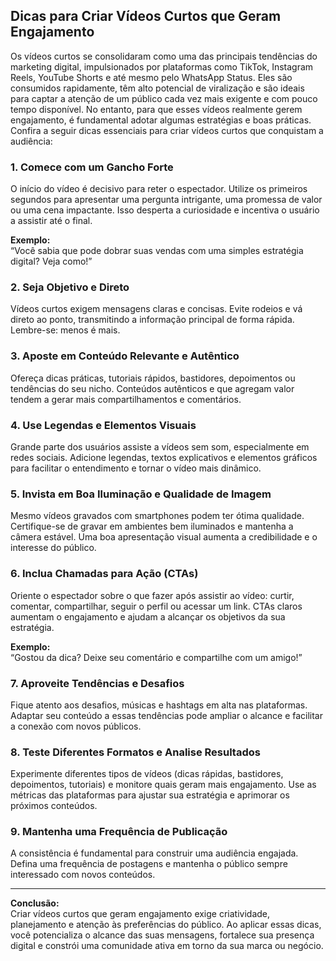 
## Dicas para Criar Vídeos Curtos que Geram Engajamento

Os vídeos curtos se consolidaram como uma das principais tendências do marketing digital, impulsionados por plataformas como TikTok, Instagram Reels, YouTube Shorts e até mesmo pelo WhatsApp Status. Eles são consumidos rapidamente, têm alto potencial de viralização e são ideais para captar a atenção de um público cada vez mais exigente e com pouco tempo disponível. No entanto, para que esses vídeos realmente gerem engajamento, é fundamental adotar algumas estratégias e boas práticas. Confira a seguir dicas essenciais para criar vídeos curtos que conquistam a audiência:

### 1. **Comece com um Gancho Forte**

O início do vídeo é decisivo para reter o espectador. Utilize os primeiros segundos para apresentar uma pergunta intrigante, uma promessa de valor ou uma cena impactante. Isso desperta a curiosidade e incentiva o usuário a assistir até o final.

**Exemplo:**  
“Você sabia que pode dobrar suas vendas com uma simples estratégia digital? Veja como!”

### 2. **Seja Objetivo e Direto**

Vídeos curtos exigem mensagens claras e concisas. Evite rodeios e vá direto ao ponto, transmitindo a informação principal de forma rápida. Lembre-se: menos é mais.

### 3. **Aposte em Conteúdo Relevante e Autêntico**

Ofereça dicas práticas, tutoriais rápidos, bastidores, depoimentos ou tendências do seu nicho. Conteúdos autênticos e que agregam valor tendem a gerar mais compartilhamentos e comentários.

### 4. **Use Legendas e Elementos Visuais**

Grande parte dos usuários assiste a vídeos sem som, especialmente em redes sociais. Adicione legendas, textos explicativos e elementos gráficos para facilitar o entendimento e tornar o vídeo mais dinâmico.

### 5. **Invista em Boa Iluminação e Qualidade de Imagem**

Mesmo vídeos gravados com smartphones podem ter ótima qualidade. Certifique-se de gravar em ambientes bem iluminados e mantenha a câmera estável. Uma boa apresentação visual aumenta a credibilidade e o interesse do público.

### 6. **Inclua Chamadas para Ação (CTAs)**

Oriente o espectador sobre o que fazer após assistir ao vídeo: curtir, comentar, compartilhar, seguir o perfil ou acessar um link. CTAs claros aumentam o engajamento e ajudam a alcançar os objetivos da sua estratégia.

**Exemplo:**  
“Gostou da dica? Deixe seu comentário e compartilhe com um amigo!”

### 7. **Aproveite Tendências e Desafios**

Fique atento aos desafios, músicas e hashtags em alta nas plataformas. Adaptar seu conteúdo a essas tendências pode ampliar o alcance e facilitar a conexão com novos públicos.

### 8. **Teste Diferentes Formatos e Analise Resultados**

Experimente diferentes tipos de vídeos (dicas rápidas, bastidores, depoimentos, tutoriais) e monitore quais geram mais engajamento. Use as métricas das plataformas para ajustar sua estratégia e aprimorar os próximos conteúdos.

### 9. **Mantenha uma Frequência de Publicação**

A consistência é fundamental para construir uma audiência engajada. Defina uma frequência de postagens e mantenha o público sempre interessado com novos conteúdos.

---

**Conclusão:**  
Criar vídeos curtos que geram engajamento exige criatividade, planejamento e atenção às preferências do público. Ao aplicar essas dicas, você potencializa o alcance das suas mensagens, fortalece sua presença digital e constrói uma comunidade ativa em torno da sua marca ou negócio.
```
